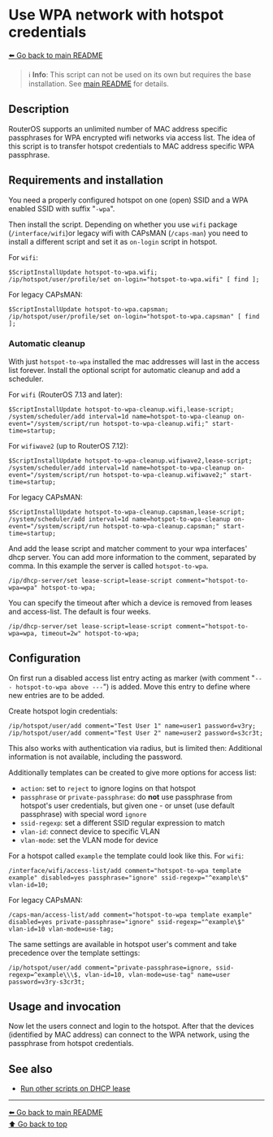 Use WPA network with hotspot credentials
========================================

[⬅️ Go back to main README](../README.md)

> ℹ️ **Info**: This script can not be used on its own but requires the base
> installation. See [main README](../README.md) for details.

Description
-----------

RouterOS supports an unlimited number of MAC address specific passphrases
for WPA encrypted wifi networks via access list. The idea of this script
is to transfer hotspot credentials to MAC address specific WPA passphrase.

Requirements and installation
-----------------------------

You need a properly configured hotspot on one (open) SSID and a WPA enabled
SSID with suffix "`-wpa`".

Then install the script.
Depending on whether you use `wifi` package (`/interface/wifi`)or legacy
wifi with CAPsMAN (`/caps-man`) you need to install a different script and
set it as `on-login` script in hotspot.

For `wifi`:

    $ScriptInstallUpdate hotspot-to-wpa.wifi;
    /ip/hotspot/user/profile/set on-login="hotspot-to-wpa.wifi" [ find ];

For legacy CAPsMAN:

    $ScriptInstallUpdate hotspot-to-wpa.capsman;
    /ip/hotspot/user/profile/set on-login="hotspot-to-wpa.capsman" [ find ];

### Automatic cleanup

With just `hotspot-to-wpa` installed the mac addresses will last in the
access list forever. Install the optional script for automatic cleanup
and add a scheduler.

For `wifi` (RouterOS 7.13 and later):

    $ScriptInstallUpdate hotspot-to-wpa-cleanup.wifi,lease-script; 
    /system/scheduler/add interval=1d name=hotspot-to-wpa-cleanup on-event="/system/script/run hotspot-to-wpa-cleanup.wifi;" start-time=startup;

For `wifiwave2` (up to RouterOS 7.12):

    $ScriptInstallUpdate hotspot-to-wpa-cleanup.wifiwave2,lease-script;
    /system/scheduler/add interval=1d name=hotspot-to-wpa-cleanup on-event="/system/script/run hotspot-to-wpa-cleanup.wifiwave2;" start-time=startup;

For legacy CAPsMAN:

    $ScriptInstallUpdate hotspot-to-wpa-cleanup.capsman,lease-script;
    /system/scheduler/add interval=1d name=hotspot-to-wpa-cleanup on-event="/system/script/run hotspot-to-wpa-cleanup.capsman;" start-time=startup;

And add the lease script and matcher comment to your wpa interfaces' dhcp
server. You can add more information to the comment, separated by comma. In
this example the server is called `hotspot-to-wpa`.

    /ip/dhcp-server/set lease-script=lease-script comment="hotspot-to-wpa=wpa" hotspot-to-wpa;

You can specify the timeout after which a device is removed from leases and
access-list. The default is four weeks.

    /ip/dhcp-server/set lease-script=lease-script comment="hotspot-to-wpa=wpa, timeout=2w" hotspot-to-wpa;

Configuration
-------------

On first run a disabled access list entry acting as marker (with comment
"`--- hotspot-to-wpa above ---`") is added. Move this entry to define where new
entries are to be added.

Create hotspot login credentials:

    /ip/hotspot/user/add comment="Test User 1" name=user1 password=v3ry;
    /ip/hotspot/user/add comment="Test User 2" name=user2 password=s3cr3t;

This also works with authentication via radius, but is limited then:
Additional information is not available, including the password.

Additionally templates can be created to give more options for access list:

* `action`: set to `reject` to ignore logins on that hotspot
* `passphrase` or `private-passphrase`: do **not** use passphrase from
  hotspot's user credentials, but given one - or unset (use default
  passphrase) with special word `ignore`
* `ssid-regexp`: set a different SSID regular expression to match
* `vlan-id`: connect device to specific VLAN
* `vlan-mode`: set the VLAN mode for device

For a hotspot called `example` the template could look like this.
For `wifi`:

    /interface/wifi/access-list/add comment="hotspot-to-wpa template example" disabled=yes passphrase="ignore" ssid-regexp="^example\$" vlan-id=10;

For legacy CAPsMAN:

    /caps-man/access-list/add comment="hotspot-to-wpa template example" disabled=yes private-passphrase="ignore" ssid-regexp="^example\$" vlan-id=10 vlan-mode=use-tag;

The same settings are available in hotspot user's comment and take precedence
over the template settings:

    /ip/hotspot/user/add comment="private-passphrase=ignore, ssid-regexp=^example\\\$, vlan-id=10, vlan-mode=use-tag" name=user password=v3ry-s3cr3t;

Usage and invocation
--------------------

Now let the users connect and login to the hotspot. After that the devices
(identified by MAC address) can connect to the WPA network, using the
passphrase from hotspot credentials.

See also
--------

* [Run other scripts on DHCP lease](lease-script.md)

---
[⬅️ Go back to main README](../README.md)  
[⬆️ Go back to top](#top)

